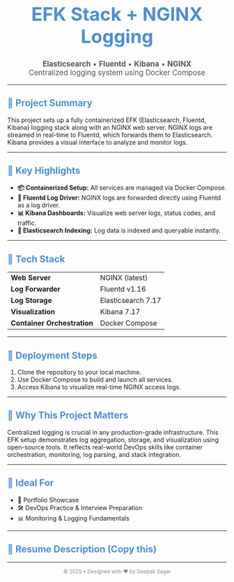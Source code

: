 <div align="center">
  <h1 style="font-size: 3em; color: #4c8eda;">EFK Stack + NGINX Logging</h1>
  <p style="font-size: 1.2em; color: #555;">
    <strong>Elasticsearch</strong> • <strong>Fluentd</strong> • <strong>Kibana</strong> • <strong>NGINX</strong><br>
    Centralized logging system using Docker Compose
  </p>
</div>

---

<h2 style="color: #4c8eda;">📘 Project Summary</h2>
<p>
  This project sets up a fully containerized EFK (Elasticsearch, Fluentd, Kibana) logging stack along with an NGINX web server. NGINX logs are streamed in real-time to Fluentd, which forwards them to Elasticsearch. Kibana provides a visual interface to analyze and monitor logs.
</p>

---

<h2 style="color: #4c8eda;">🧩 Key Highlights</h2>
<ul>
  <li><strong>📦 Containerized Setup:</strong> All services are managed via Docker Compose.</li>
  <li><strong>🔁 Fluentd Log Driver:</strong> NGINX logs are forwarded directly using Fluentd as a log driver.</li>
  <li><strong>📊 Kibana Dashboards:</strong> Visualize web server logs, status codes, and traffic.</li>
  <li><strong>🧠 Elasticsearch Indexing:</strong> Log data is indexed and queryable instantly.</li>
</ul>

---

<h2 style="color: #4c8eda;">🧱 Tech Stack</h2>
<table>
  <tr><td><strong>Web Server</strong></td><td>NGINX (latest)</td></tr>
  <tr><td><strong>Log Forwarder</strong></td><td>Fluentd v1.16</td></tr>
  <tr><td><strong>Log Storage</strong></td><td>Elasticsearch 7.17</td></tr>
  <tr><td><strong>Visualization</strong></td><td>Kibana 7.17</td></tr>
  <tr><td><strong>Container Orchestration</strong></td><td>Docker Compose</td></tr>
</table>

---

<h2 style="color: #4c8eda;">🚀 Deployment Steps</h2>
<ol>
  <li>Clone the repository to your local machine.</li>
  <li>Use Docker Compose to build and launch all services.</li>
  <li>Access Kibana to visualize real-time NGINX access logs.</li>
</ol>

---

<h2 style="color: #4c8eda;">📍 Why This Project Matters</h2>
<p>
  Centralized logging is crucial in any production-grade infrastructure. This EFK setup demonstrates log aggregation, storage, and visualization using open-source tools. It reflects real-world DevOps skills like container orchestration, monitoring, log parsing, and stack integration.
</p>

---

<h2 style="color: #4c8eda;">🎯 Ideal For</h2>
<ul>
  <li>💼 Portfolio Showcase</li>
  <li>🛠️ DevOps Practice & Interview Preparation</li>
  <li>📊 Monitoring & Logging Fundamentals</li>
</ul>

---

<h2 style="color: #4c8eda;">📄 Resume Description (Copy this)</h2>
<!-- <blockquote>
  <em>
    Built and deployed a centralized logging system using EFK Stack and Docker Compose. Integrated NGINX web server with Fluentd logging driver for real-time log aggregation and visualization in Kibana. Demonstrated containerized orchestration and monitoring with zero manual log access.
  </em>
</blockquote> -->

---

<div align="center">
  <sub style="color: #888;">© 2025 • Designed with ❤️ by Deepak Sagar</sub>
</div>
